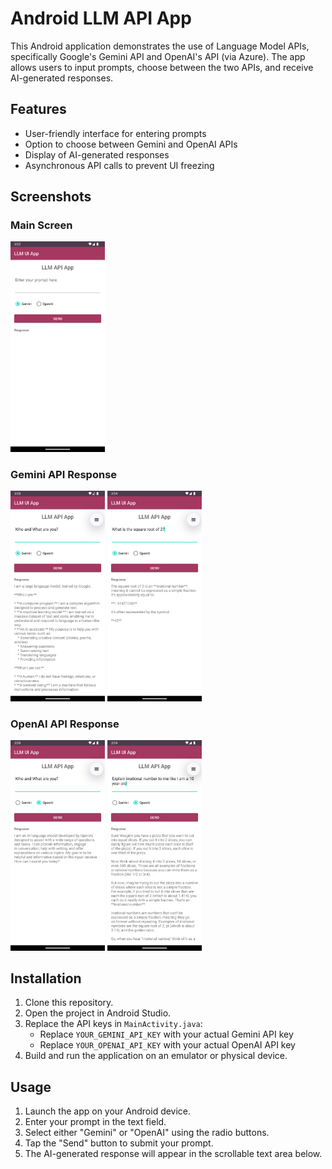 # Android LLM API App

This Android application demonstrates the use of Language Model APIs, specifically Google's Gemini API and OpenAI's API (via Azure). The app allows users to input prompts, choose between the two APIs, and receive AI-generated responses.

## Features

- User-friendly interface for entering prompts
- Option to choose between Gemini and OpenAI APIs
- Display of AI-generated responses
- Asynchronous API calls to prevent UI freezing

## Screenshots

### Main Screen
<img src="images/Screenshot_20241020_155224.png" alt="Activity Main" style="width: 30%;">

### Gemini API Response
<img src="images/Screenshot_20241020_155337.png" alt="Who Gemini" style="width: 30%;">
<img src="images/Screenshot_20241020_155424.png" alt="Root Gemini" style="width: 30%;">

### OpenAI API Response
<img src="images/Screenshot_20241020_155352.png" alt="Activity Main" style="width: 30%;">
<img src="images/Screenshot_20241020_155504.png" alt="Activity Main" style="width: 30%;">

## Installation

1. Clone this repository.
2. Open the project in Android Studio.
3. Replace the API keys in `MainActivity.java`:
    - Replace `YOUR_GEMINI_API_KEY` with your actual Gemini API key
    - Replace `YOUR_OPENAI_API_KEY` with your actual OpenAI API key
4. Build and run the application on an emulator or physical device.

## Usage

1. Launch the app on your Android device.
2. Enter your prompt in the text field.
3. Select either "Gemini" or "OpenAI" using the radio buttons.
4. Tap the "Send" button to submit your prompt.
5. The AI-generated response will appear in the scrollable text area below.

